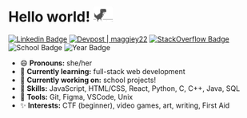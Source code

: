 # Hello world! <img src="assets/dino.gif" height=30 title="a persistent dinosaur">

[![Linkedin Badge](https://img.shields.io/badge/-Maggie%20Yang-blue?style=flat&logo=Linkedin&logoColor=white&link=https://www.linkedin.com/in/maggie--yang/)](https://www.linkedin.com/in/maggie--yang/)
[![Devpost | maggiey22](https://badges.devpost-shields.com/get-badge?name=maggiey22&id=commuze&type=big-logo&style=plastic)](https://devpost.com/maggiey22)
[![StackOverflow Badge](https://img.shields.io/badge/-Penguin%20Knees-orange?style=flat&logo=stackoverflow&logoColor=white&link=https://stackoverflow.com/users/13488316/penguin-knees)](https://stackoverflow.com/users/13488316/penguin-knees)
![School Badge](https://img.shields.io/badge/School-UBC-yellow?style=flat)
![Year Badge](https://img.shields.io/badge/Year-3-green?style=flat)

- 😄 **Pronouns:** she/her
- 🌱 **Currently learning:** full-stack web development
- 🔭 **Currently working on:** school projects!
- 🚀 **Skills:** JavaScript, HTML/CSS, React, Python, C, C++, Java, SQL
- 🔨 **Tools:** Git, Figma, VSCode, Unix 
- ✨ **Interests:** CTF (beginner), video games, art, writing, First Aid

<!--
**maggiey22/maggiey22** is a ✨ _special_ ✨ repository because its `README.md` (this file) appears on your GitHub profile.

Here are some ideas to get you started:

- 🔭 I’m currently working on ...
- 🌱 I’m currently learning ...
- 👯 I’m looking to collaborate on ...
- 🤔 I’m looking for help with ...
- 💬 Ask me about ...
- 📫 How to reach me: ...
- 😄 Pronouns: ...
- ⚡ Fun fact: ...
-->
